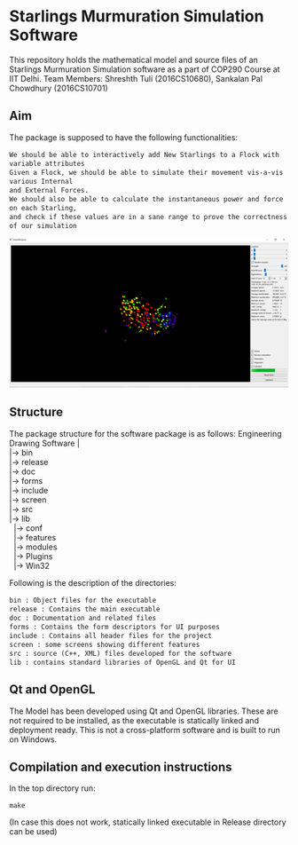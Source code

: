 
# Starlings Murmuration Simulation Software

This repository holds the mathematical model and source files of an Starlings Murmuration Simulation software as a part of COP290 Course at IIT Delhi.
Team Members: Shreshth Tuli (2016CS10680), Sankalan Pal Chowdhury (2016CS10701)
## Aim

The package is supposed to have the following functionalities:

    We should be able to interactively add New Starlings to a Flock with variable attributes
    Given a Flock, we should be able to simulate their movement vis-a-vis various Internal
    and External Forces.
    We should also be able to calculate the instantaneous power and force on each Starling,
    and check if these values are in a sane range to prove the correctness of our simulation
![Screenshot]( /screens/200_boids.PNG?raw=true "Simulation with 200 Boids")

## Structure
The package structure for the software package is as follows:
Engineering Drawing Software
|<br/>
|-> bin<br/>
|-> release<br/>
|-> doc<br/>
|-> forms<br/>
|-> include<br/>
|-> screen<br/>
|-> src<br/>
|-> lib<br/>
&nbsp;&nbsp;|-> conf<br/>
  &nbsp;&nbsp;|-> features<br/>
  &nbsp;&nbsp;|-> modules<br/>
  &nbsp;&nbsp;|-> Plugins<br/>
  &nbsp;&nbsp;|-> Win32<br/>

Following is the description of the directories:

    bin : Object files for the executable
    release : Contains the main executable 
    doc : Documentation and related files
    forms : Contains the form descriptors for UI purposes
    include : Contains all header files for the project
    screen : some screens showing different features
    src : source (C++, XML) files developed for the software
    lib : contains standard libraries of OpenGL and Qt for UI

## Qt and OpenGL

The Model has been developed using Qt and OpenGL libraries. These are not required to be installed, as the executable is statically linked and deployment ready. This is not a cross-platform software and is built to run on Windows.

## Compilation and execution instructions

In the top directory run:

```
make
```

(In case this does not work, statically linked executable in Release directory can be used) 
